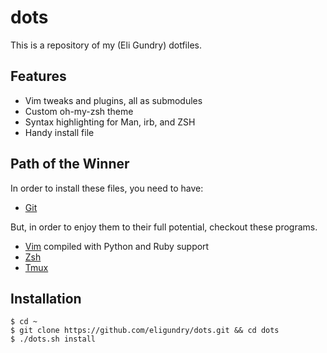 # dots

This is a repository of my (Eli Gundry) dotfiles.

## Features

* Vim tweaks and plugins, all as submodules
* Custom oh-my-zsh theme
* Syntax highlighting for Man, irb, and ZSH
* Handy install file

## Path of the Winner

In order to install these files, you need to have:

* [Git](http://git-scm.com/)

But, in order to enjoy them to their full potential, checkout these programs.

* [Vim](http://www.vim.org/) compiled with Python and Ruby support
* [Zsh](http://www.zsh.org/)
* [Tmux](http://tmux.sourceforge.net/)

## Installation

```shell
$ cd ~
$ git clone https://github.com/eligundry/dots.git && cd dots
$ ./dots.sh install
```
